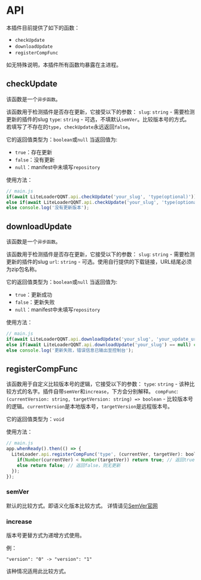 # API

本插件目前提供了如下的函数：
- `checkUpdate`
- `downloadUpdate`
- `registerCompFunc`

如无特殊说明，本插件所有函数均暴露在主进程。

## checkUpdate

该函数是一个`异步函数`。

该函数用于检测插件是否存在更新，它接受以下的参数：
`slug`: `string` - 需要检测更新的插件的slug
`type`: `string` - 可选，不填默认`semVer`。比较版本号的方式。若填写了不存在的`type`，`checkUpdate`永远返回`false`。

它的返回值类型为：`boolean`或`null`
当返回值为:
- `true`：存在更新
- `false`：没有更新
- `null`：manifest中未填写`repository`

使用方法：
```js
// main.js
if(await LiteLoaderQQNT.api.checkUpdate('your_slug', 'type(optional)')) console.log('存在更新版本');
else if(await LiteLoaderQQNT.api.checkUpdate('your_slug', 'type(optional)') == null) console.log('manifest中未填写repository');
else console.log('没有更新版本');
```

## downloadUpdate

该函数是一个`异步函数`。

该函数用于检测插件是否存在更新，它接受以下的参数：
`slug`: `string` - 需要检测更新的插件的slug
`url`: `string` - 可选。使用自行提供的下载链接，URL结尾必须为zip包名称。

它的返回值类型为：`boolean`或`null`
当返回值为:
- `true`：更新成功
- `false`：更新失败
- `null`：manifest中未填写`repository`

使用方法：
```js
// main.js
if(await LiteLoaderQQNT.api.downloadUpdate('your_slug', 'your_update_url(optional)')) console.log('更新成功，重启QQ生效');
else if(await LiteLoaderQQNT.api.downloadUpdate('your_slug') == null) console.log('manifest中未填写repository');
else console.log('更新失败，错误信息已输出至控制台');
```

## registerCompFunc

该函数用于自定义比较版本号的逻辑，它接受以下的参数：
`type`: `string` - 该种比较方式的名字。插件自带`semVer`和`increase`，下方会分别解释。
`compFunc`: `(currentVersion: string, targetVersion: string) => boolean` - 比较版本号的逻辑。`currentVersion`是本地版本号，`targetVersion`是远程版本号。

它的返回值类型为：`void`

使用方法：
```js
// main.js
app.whenReady().then(() => {
  LiteLoader.api.registerCompFunc('type', (currentVer, targetVer): boolean => {
    if(Number(currentVer) < Number(targetVer)) return true; // 返回true，则为有更新
    else return false; // 返回false，则无更新
  });
});
```

### semVer

默认的比较方式。即语义化版本比较方式。
详情请见[SemVer官网](https://semver.org/lang/zh-CN/)

### increase

版本号更替方式为递增方式使用。

例：
```text
"version": "0" -> "version": "1"
```
该种情况适用此比较方式。